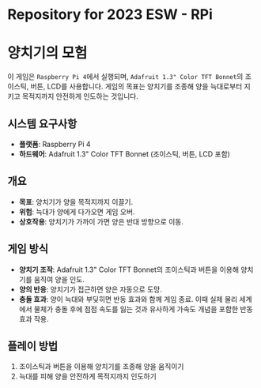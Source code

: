 # Repository for 2023 ESW - RPi

# 양치기의 모험

이 게임은 `Raspberry Pi 4`에서 실행되며, `Adafruit 1.3" Color TFT Bonnet`의 조이스틱, 버튼, LCD를 사용합니다.
게임의 목표는 양치기를 조종해 양을 늑대로부터 지키고 목적지까지 안전하게 인도하는 것입니다.

## 시스템 요구사항

- **플랫폼**: Raspberry Pi 4
- **하드웨어**: Adafruit 1.3" Color TFT Bonnet (조이스틱, 버튼, LCD 포함)

## 개요

- **목표**: 양치기가 양을 목적지까지 이끌기.
- **위험**: 늑대가 양에게 다가오면 게임 오버.
- **상호작용**: 양치기가 가까이 가면 양은 반대 방향으로 이동.

## 게임 방식

- **양치기 조작**: Adafruit 1.3" Color TFT Bonnet의 조이스틱과 버튼을 이용해 양치기를 움직여 양을 인도.
- **양의 반응**: 양치기가 접근하면 양은 자동으로 도망.
- **충돌 효과**: 양이 늑대와 부딪히면 반동 효과와 함께 게임 종료. 이때 실제 물리 세계에서 물체가 충돌 후에 점점 속도를 잃는 것과 유사하게 가속도 개념을 포함한 반동 효과 작용.

## 플레이 방법

1. 조이스틱과 버튼을 이용해 양치기를 조종해 양을 움직이기
2. 늑대를 피해 양을 안전하게 목적지까지 인도하기
